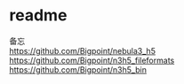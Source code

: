 # readme
备忘</br>
https://github.com/Bigpoint/nebula3_h5</br>
https://github.com/Bigpoint/n3h5_fileformats</br>
https://github.com/Bigpoint/n3h5_bin</br>
